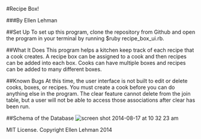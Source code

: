 #Recipe Box!

###By Ellen Lehman

##Set Up
To set up this program, clone the repository from Github and open the program in your terminal by running $ruby recipe_box_ui.rb.


##What It Does
This program helps a kitchen keep track of each recipe that a cook creates.  A recipe box can be assigned to a cook and then recipes can be added into each box.  Cooks can have multiple boxes and recipes can be added to many different boxes.

##Known Bugs
At this time, the user interface is not built to edit or delete cooks, boxes, or recipes.  You must create a cook before you can do anything else in the program.  The clear feature cannot delete from the join table, but a user will not be able to access those associations after clear has been run.

##Schema of the Database
![screen shot 2014-08-17 at 10 32 23 am](https://cloud.githubusercontent.com/assets/8159813/3945789/0697327c-2652-11e4-8827-4e019e8570c9.png)


MIT License. Copyright Ellen Lehman 2014

